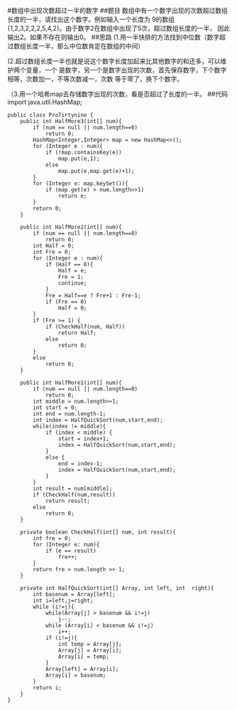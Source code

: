 #数组中出现次数超过一半的数字
##题目
数组中有一个数字出现的次数超过数组长度的一半，请找出这个数字。例如输入一个长度为
9的数组{1,2,3,2,2,2,5,4,2}。由于数字2在数组中出现了5次，超过数组长度的一半，
因此输出2。如果不存在则输出0。
##思路
(1.用一半快排的方法找到中位数（数字超过数组长度一半，那么中位数肯定在数组的中间）

(2.超过数组长度一半也就是说这个数字长度加起来比其他数字的和还多，可以维护两个变量，一个
是数字，另一个是数字出现的次数，首先保存数字，下个数字相等，次数加一，不等次数减一，次数
等于零了，换下个数字。

（3.用一个哈希map去存储数字出现的次数，看是否超过了长度的一半。
##代码
    import java.util.HashMap;
    
    public class ProTirtynine {
        public int HalfMore3(int[] num){
            if (num == null || num.length==0)
                return 0;
            HashMap<Integer,Integer> map = new HashMap<>();
            for (Integer e : num){
                if (!map.containsKey(e))
                    map.put(e,1);
                else
                    map.put(e,map.get(e)+1);
            }
            for (Integer e: map.keySet()){
                if (map.get(e) > num.length>>1)
                    return e;
            }
            return 0;
        }
    
        public int HalfMore2(int[] num){
            if (num == null || num.length==0)
                return 0;
            int Half = 0;
            int Fre = 0;
            for (Integer e : num){
                if (Half == 0){
                    Half = e;
                    Fre = 1;
                    continue;
                }
                Fre = Half==e ? Fre+1 : Fre-1;
                if (Fre == 0)
                    Half = 0;
            }
            if (Fre >= 1) {
                if (CheckHalf(num, Half))
                    return Half;
                else
                    return 0;
            }
            else
                return 0;
        }
    
        public int HalfMore1(int[] num){
            if (num == null || num.length==0)
                return 0;
            int middle = num.length>>1;
            int start = 0;
            int end = num.length-1;
            int index = HalfQuickSort(num,start,end);
            while(index != middle){
                if (index < middle) {
                    start = index+1;
                    index = HalfQuickSort(num,start,end);
                }
                else {
                    end = index-1;
                    index = HalfQuickSort(num,start,end);
                }
            }
            int result = num[middle];
            if (CheckHalf(num,result))
                return result;
            else 
                return 0;
        }
    
        private boolean CheckHalf(int[] num, int result){
            int fre = 0;
            for (Integer e: num){
                if (e == result)
                    fre++;
            }
            return fre > num.length >> 1;
        }
    
        private int HalfQuickSort(int[] Array, int left, int  right){
            int basenum = Array[left];
            int i=left,j=right;
            while (i!=j){
                while(Array[j] > basenum && i!=j)
                    j--;
                while (Array[i] < basenum && i!=j)
                    i++;
                if (i!=j){
                    int temp = Array[j];
                    Array[j] = Array[i];
                    Array[i] = temp;
                }
                Array[left] = Array[i];
                Array[i] = basenum;
            }
            return i;
        }
    }